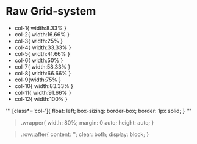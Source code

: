 # Raw Grid-system

* col-1{ width:8.33% }
* col-2{ width:16.66% }
* col-3{ width:25% }
* col-4{ width:33.33% }
* col-5{ width:41.66% }
* col-6{ width:50% }
* col-7{ width:58.33% }
* col-8{ width:66.66% }
* col-9{width:75% }
* col-10{ width:83.33% }
* col-11{ width:91.66% }
* col-12{ width:100% }


'''
 [class*='col-']{
 	float: left;
 	box-sizing: border-box;
 	border: 1px solid;
 }
'''

> .wrapper{
	width: 80%;
	margin: 0 auto;
	height: auto;
}

> .row::after{
	content: '';
	clear: both;
	display: block;
}
